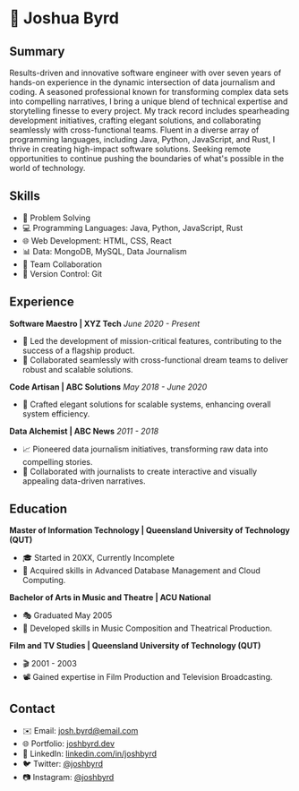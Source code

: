 # 🚀 **Joshua Byrd**

## **Summary**
Results-driven and innovative software engineer with over seven years of hands-on experience in the dynamic intersection of data journalism and coding. A seasoned professional known for transforming complex data sets into compelling narratives, I bring a unique blend of technical expertise and storytelling finesse to every project. My track record includes spearheading development initiatives, crafting elegant solutions, and collaborating seamlessly with cross-functional teams. Fluent in a diverse array of programming languages, including Java, Python, JavaScript, and Rust, I thrive in creating high-impact software solutions. Seeking remote opportunities to continue pushing the boundaries of what's possible in the world of technology.

## **Skills**
- 🧠 Problem Solving
- 💻 Programming Languages: Java, Python, JavaScript, Rust
- 🌐 Web Development: HTML, CSS, React
- 📊 Data: MongoDB, MySQL, Data Journalism
- 🤝 Team Collaboration
- 🔄 Version Control: Git

## **Experience**
**Software Maestro | XYZ Tech**
*June 2020 - Present*
- 🚀 Led the development of mission-critical features, contributing to the success of a flagship product.
- 👥 Collaborated seamlessly with cross-functional dream teams to deliver robust and scalable solutions.

**Code Artisan | ABC Solutions**
*May 2018 - June 2020*
- 🎨 Crafted elegant solutions for scalable systems, enhancing overall system efficiency.

**Data Alchemist | ABC News**
*2011 - 2018*
- 📈 Pioneered data journalism initiatives, transforming raw data into compelling stories.
- 🤝 Collaborated with journalists to create interactive and visually appealing data-driven narratives.

## **Education**
**Master of Information Technology | Queensland University of Technology (QUT)**
- 🎓 Started in 20XX, Currently Incomplete
- 🚀 Acquired skills in Advanced Database Management and Cloud Computing.

**Bachelor of Arts in Music and Theatre | ACU National**
- 🎭 Graduated May 2005
- 🎼 Developed skills in Music Composition and Theatrical Production.

**Film and TV Studies | Queensland University of Technology (QUT)**
- 🎬 2001 - 2003
- 📽️ Gained expertise in Film Production and Television Broadcasting.

## **Contact**
- ✉️ Email: josh.byrd@email.com
- 🌐 Portfolio: [joshbyrd.dev](https://joshbyrd.dev)
- 🔗 LinkedIn: [linkedin.com/in/joshbyrd](https://www.linkedin.com/in/joshbyrd)
- 🐦 Twitter: [@joshbyrd](https://twitter.com/joshbyrd)
- 📷 Instagram: [@joshbyrd](https://www.instagram.com/joshbyrd)
